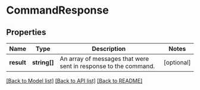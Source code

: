 # CommandResponse

## Properties
Name | Type | Description | Notes
------------ | ------------- | ------------- | -------------
**result** | **string[]** | An array of messages that were sent in response to the command. | [optional] 

[[Back to Model list]](../README.md#documentation-for-models) [[Back to API list]](../README.md#documentation-for-api-endpoints) [[Back to README]](../README.md)



